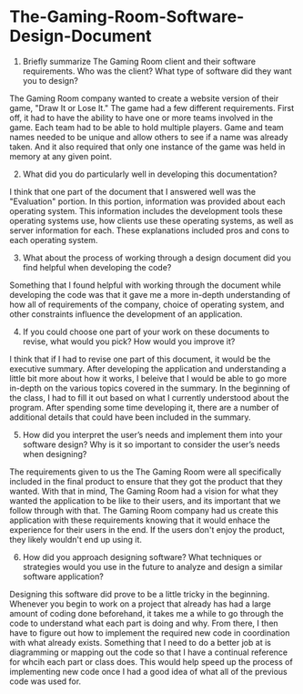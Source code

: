 # The-Gaming-Room-Software-Design-Document
1. Briefly summarize The Gaming Room client and their software requirements. Who was the client? What type of software did they want you to design?

The Gaming Room company wanted to create a website version of their game, "Draw It or Lose It." The game had a few different requirements. First off, it had to have the ability to have one or more teams involved in the game. Each team had to be able to hold multiple players. Game and team names needed to be unique and allow others to see if a name was already taken. And it also required that only one instance of the game was held in memory at any given point. 

2. What did you do particularly well in developing this documentation?

I think that one part of the document that I answered well was the "Evaluation" portion. In this portion, information was provided about each operating system. This information includes the development tools these operating systems use, how clients use these operating systems, as well as server information for each. These explanations included pros and cons to each operating system.

3. What about the process of working through a design document did you find helpful when developing the code?

Something that I found helpful with working through the document while developing the code was that it gave me a more in-depth understanding of how all of requirements of the company, choice of operating system, and other constraints influence the development of an application.

4. If you could choose one part of your work on these documents to revise, what would you pick? How would you improve it?

I think that if I had to revise one part of this document, it would be the executive summary. After developing the application and understanding a little bit more about how it works, I beleive that I would be able to go more in-depth on the various topics covered in the summary. In the beginning of the class, I had to fill it out based on what I currently understood about the program. After spending some time developing it, 
there are a number of additional details that could have been included in the summary.

5. How did you interpret the user’s needs and implement them into your software design? Why is it so important to consider the user’s needs when designing?

The requirements given to us the The Gaming Room were all specifically included in the final product to ensure that they got the product that they wanted. With that in mind, The Gaming Room had a vision for what they wanted the application to be like to their users, and its important that we follow through with that. The Gaming Room company had us create this application with these requirements knowing that it would enhace the experience for their users in the end.
If the users don't enjoy the product, they likely wouldn't end up using it.

6. How did you approach designing software? What techniques or strategies would you use in the future to analyze and design a similar software application?

Designing this software did prove to be a little tricky in the beginning. Whenever you begin to work on a project that already has had a large amount of coding done beforehand, it takes me a while to go through the code to understand what each part is doing and why. From there, I then have to figure out how to implement the required new code in coordination with what already exists. Something that I need to do a better job at is diagramming or mapping out the code
so that I have a continual reference for whcih each part or class does. This would help speed up the process of implementing new code once I had a good idea of what all of the previous code was used for.
